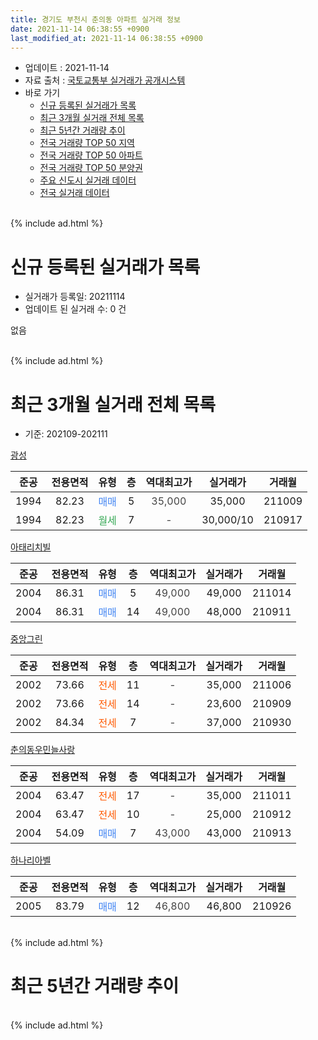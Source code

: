 ```yaml
---
title: 경기도 부천시 춘의동 아파트 실거래 정보
date: 2021-11-14 06:38:55 +0900
last_modified_at: 2021-11-14 06:38:55 +0900
---
```


* 업데이트 : 2021-11-14
* 자료 출처 : [국토교통부 실거래가 공개시스템](http://rt.molit.go.kr)
* 바로 가기
    * [신규 등록된 실거래가 목록](#신규-등록된-실거래가-목록)
    * [최근 3개월 실거래 전체 목록](#최근-3개월-실거래-전체-목록)
    * [최근 5년간 거래량 추이](#최근-5년간-거래량-추이)
    * [전국 거래량 TOP 50 지역](https://inasie.github.io/apt-trade-info/최근-3개월-전국에서-가장-거래가-많이-발생한-지역)
    * [전국 거래량 TOP 50 아파트](https://inasie.github.io/apt-trade-info/최근-3개월-전국에서-가장-거래가-많이-발생한-아파트)
    * [전국 거래량 TOP 50 분양권](https://inasie.github.io/apt-trade-info/최근-3개월-전국에서-가장-거래가-많이-발생한-분양권)
    * [주요 신도시 실거래 데이터](https://inasie.github.io/apt-trade-info/주요-신도시)
    * [전국 실거래 데이터](https://inasie.github.io/apt-trade-info/전국)
<br>
{% include ad.html %}
<br>

# 신규 등록된 실거래가 목록
* 실거래가 등록일: 20211114
* 업데이트 된 실거래 수: 0 건

없음

<br>
{% include ad.html %}
<br>

# 최근 3개월 실거래 전체 목록
* 기준: 202109-202111


[광성](https://search.naver.com/search.naver?query=%EA%B2%BD%EA%B8%B0%EB%8F%84+%EB%B6%80%EC%B2%9C%EC%8B%9C+%EC%B6%98%EC%9D%98%EB%8F%99+%EA%B4%91%EC%84%B1)

|준공|전용면적|유형|층|역대최고가|실거래가|거래월|
|:---:|:---:|:---:|:---:|:---:|:---:|:---:|
|1994|82.23|<span style="color:#4285f3">매매</span>|5|<span style="color:#444444">35,000</span>|35,000|211009|
|1994|82.23|<span style="color:#34a853">월세</span>|7|<span style="color:#444444">-</span>|30,000/10|210917|

[아태리치빌](https://search.naver.com/search.naver?query=%EA%B2%BD%EA%B8%B0%EB%8F%84+%EB%B6%80%EC%B2%9C%EC%8B%9C+%EC%B6%98%EC%9D%98%EB%8F%99+%EC%95%84%ED%83%9C%EB%A6%AC%EC%B9%98%EB%B9%8C)

|준공|전용면적|유형|층|역대최고가|실거래가|거래월|
|:---:|:---:|:---:|:---:|:---:|:---:|:---:|
|2004|86.31|<span style="color:#4285f3">매매</span>|5|<span style="color:#444444">49,000</span>|49,000|211014|
|2004|86.31|<span style="color:#4285f3">매매</span>|14|<span style="color:#444444">49,000</span>|48,000|210911|

[중앙그린](https://search.naver.com/search.naver?query=%EA%B2%BD%EA%B8%B0%EB%8F%84+%EB%B6%80%EC%B2%9C%EC%8B%9C+%EC%B6%98%EC%9D%98%EB%8F%99+%EC%A4%91%EC%95%99%EA%B7%B8%EB%A6%B0)

|준공|전용면적|유형|층|역대최고가|실거래가|거래월|
|:---:|:---:|:---:|:---:|:---:|:---:|:---:|
|2002|73.66|<span style="color:#ff5a00">전세</span>|11|<span style="color:#444444">-</span>|35,000|211006|
|2002|73.66|<span style="color:#ff5a00">전세</span>|14|<span style="color:#444444">-</span>|23,600|210909|
|2002|84.34|<span style="color:#ff5a00">전세</span>|7|<span style="color:#444444">-</span>|37,000|210930|

[춘의동우민늘사랑](https://search.naver.com/search.naver?query=%EA%B2%BD%EA%B8%B0%EB%8F%84+%EB%B6%80%EC%B2%9C%EC%8B%9C+%EC%B6%98%EC%9D%98%EB%8F%99+%EC%B6%98%EC%9D%98%EB%8F%99%EC%9A%B0%EB%AF%BC%EB%8A%98%EC%82%AC%EB%9E%91)

|준공|전용면적|유형|층|역대최고가|실거래가|거래월|
|:---:|:---:|:---:|:---:|:---:|:---:|:---:|
|2004|63.47|<span style="color:#ff5a00">전세</span>|17|<span style="color:#444444">-</span>|35,000|211011|
|2004|63.47|<span style="color:#ff5a00">전세</span>|10|<span style="color:#444444">-</span>|25,000|210912|
|2004|54.09|<span style="color:#4285f3">매매</span>|7|<span style="color:#444444">43,000</span>|43,000|210913|

[하나리아벨](https://search.naver.com/search.naver?query=%EA%B2%BD%EA%B8%B0%EB%8F%84+%EB%B6%80%EC%B2%9C%EC%8B%9C+%EC%B6%98%EC%9D%98%EB%8F%99+%ED%95%98%EB%82%98%EB%A6%AC%EC%95%84%EB%B2%A8)

|준공|전용면적|유형|층|역대최고가|실거래가|거래월|
|:---:|:---:|:---:|:---:|:---:|:---:|:---:|
|2005|83.79|<span style="color:#4285f3">매매</span>|12|<span style="color:#444444">46,800</span>|46,800|210926|


<br>
{% include ad.html %}
<br>

# 최근 5년간 거래량 추이


<div style="width:100%;">
    <canvas id="deal_progress" height="200"></canvas>
</div>

<script>
new Chart(document.getElementById("deal_progress"), {
    type: 'line',
    data: {
        labels: ['201611','201612','201701','201702','201703','201704','201705','201706','201707','201708','201709','201710','201711','201712','201801','201802','201803','201804','201805','201806','201807','201808','201809','201810','201811','201812','201901','201902','201903','201904','201905','201906','201907','201908','201909','201910','201911','201912','202001','202002','202003','202004','202005','202006','202007','202008','202009','202010','202011','202012','202101','202102','202103','202104','202105','202106','202107','202108','202109','202110','202111'],
        datasets: [{
            label: '매매',
            pointRadius: 1,
            data: [4, 5, 4, 7, 11, 4, 2, 9, 9, 7, 5, 5, 4, 3, 6, 8, 7, 9, 7, 4, 4, 4, 9, 1, 5, 11, 5, 6, 3, 5, 5, 5, 4, 8, 4, 6, 2, 9, 9, 8, 6, 7, 4, 0, 10, 5, 2, 3, 4, 3, 2, 4, 4, 2, 6, 4, 2, 3, 3, 2, 0],
            borderColor: "rgba(255, 201, 14, 1)",
            backgroundColor: "rgba(255, 201, 14, 0.5)",
            fill: false,
            lineTension: 0
        },{
            label: '전월세',
            pointRadius: 1,
            data: [9, 7, 5, 5, 3, 2, 4, 3, 4, 7, 3, 5, 4, 6, 2, 2, 7, 5, 3, 1, 4, 1, 5, 2, 4, 4, 5, 4, 1, 1, 2, 3, 6, 0, 8, 7, 5, 1, 5, 5, 3, 8, 9, 6, 6, 1, 2, 4, 1, 6, 4, 2, 3, 2, 2, 3, 3, 1, 4, 2, 0],
            borderColor: "rgba(0, 141, 185, 1)",
            backgroundColor: "rgba(0, 141, 185, 0.5)",
            fill: false,
            lineTension: 0
        }
        ]
    },
    options: {
        responsive: true,
        title: {
            display: false
        },
        tooltips: {
            mode: 'index',
            intersect: false
        },
        hover: {
            mode: 'nearest',
            intersect: true
        },
        scales: {
            xAxes: [{
                display: true,
                scaleLabel: {
                    display: true,
                    labelString: '년/월'
                }
            }],
            yAxes: [{
                display: true,
                ticks: {
                    suggestedMin: 0,
                },
                scaleLabel: {
                    display: true,
                    labelString: '실거래 수'
                }
            }]
        }
    }
});

</script>


<br>
{% include ad.html %}
<br>

